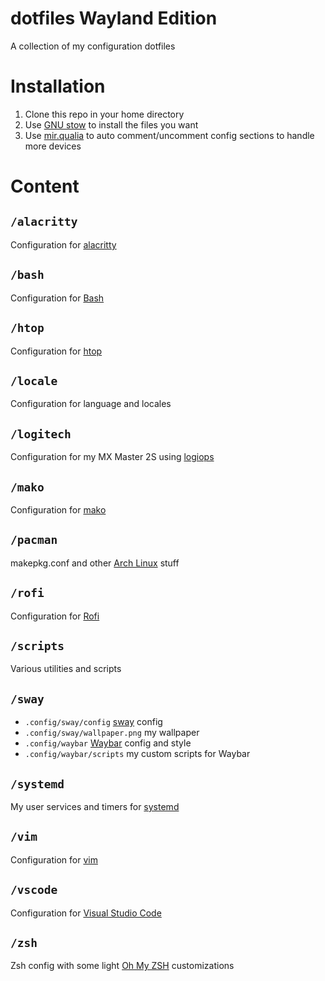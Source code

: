 # dotfiles Wayland Edition
A collection of my configuration dotfiles
# Installation
1. Clone this repo in your home directory
2. Use [GNU stow](https://www.gnu.org/software/stow/) to install the files you want
2. Use [mir.qualia](https://github.com/darkfeline/mir.qualia) to auto comment/uncomment config sections to handle more devices

# Content
## `/alacritty`
Configuration for [alacritty](https://github.com/jwilm/alacritty)
## `/bash`
Configuration for [Bash](https://www.gnu.org/software/bash/)
## `/htop`
Configuration for [htop](https://hisham.hm/htop/)
## `/locale`
Configuration for language and locales
## `/logitech`
Configuration for my MX Master 2S using [logiops](https://github.com/PixlOne/logiops)
## `/mako`
Configuration for [mako](https://wayland.emersion.fr/mako/)
## `/pacman`
makepkg.conf and other [Arch Linux](https://www.archlinux.org/) stuff
## `/rofi`
Configuration for [Rofi](https://github.com/DaveDavenport/rofi)
## `/scripts`
Various utilities and scripts
## `/sway`
* `.config/sway/config` [sway](https://swaywm.org/) config
* `.config/sway/wallpaper.png` my wallpaper
* `.config/waybar` [Waybar](https://github.com/Alexays/Waybar) config and style
* `.config/waybar/scripts` my custom scripts for Waybar
## `/systemd`
My user services and timers for [systemd](https://www.freedesktop.org/wiki/Software/systemd/)
## `/vim`
Configuration for [vim](https://vim.sourceforge.io/)
## `/vscode`
Configuration for [Visual Studio Code](https://code.visualstudio.com/)
## `/zsh`
Zsh config with some light [Oh My ZSH](https://ohmyz.sh/) customizations